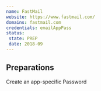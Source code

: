 ```yaml
---
name: FastMail
website: https://www.fastmail.com/
domains: fastmail.com
credentials: emailAppPass
status:
 state: PREP
 date: 2018-09
---
```


## Preparations

Create an app-specific Password